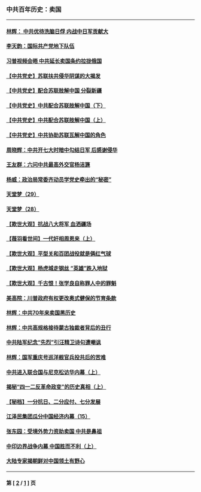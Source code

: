 ### 中共百年历史：卖国
---
#### [林辉： 中共优待洗脑日俘 内战中日军贡献大](../../pages/nf1176117/n13624644.md?01160430) 
#### [李天韵：国际共产党地下队伍](../../pages/nf1176117/n13611808.md?01160430) 
#### [习普视频会晤 中共延长卖国条约拉拢俄国](../../pages/nf1176117/n13060971.md?01160430) 
#### [【中共党史】苏联扶共侵华阴谋的大揭发](../../pages/nf1176117/n13056050.md?01160430) 
#### [【中共党史】配合苏联肢解中国 分裂新疆](../../pages/nf1176117/n13040700.md?01160430) 
#### [【中共党史】中共配合苏联肢解中国（下）](../../pages/nf1176117/n13035660.md?01160430) 
#### [【中共党史】中共配合苏联肢解中国（上）](../../pages/nf1176117/n13030262.md?01160430) 
#### [【中共党史】中共协助苏联瓦解中国的角色](../../pages/nf1176117/n13018109.md?01160430) 
#### [周晓辉：中共开七大时暗中勾结日军 后感谢侵华](../../pages/nf1176117/n12921960.md?01160430) 
#### [王友群：六问中共最高外交官杨洁篪](../../pages/nf1176117/n12836495.md?01160430) 
#### [杨威：政治局常委齐动员学党史牵出的“秘密”](../../pages/nf1176117/n12764642.md?01160430) 
#### [天堂梦（29）](../../pages/nf1176117/n12408465.md?01160430) 
#### [天堂梦（28）](../../pages/nf1176117/n12408309.md?01160430) 
#### [【欺世大观】抗战八大将军 血洒疆场](../../pages/nf1176117/n12357044.md?01160430) 
#### [【薇羽看世间】一代奸相周恩来（上）](../../pages/nf1176117/n12401109.md?01160430) 
#### [【欺世大观】平型关和百团战役就是俩红气球](../../pages/nf1176117/n12359157.md?01160430) 
#### [【欺世大观】杨虎城走钢丝 “英雄”跌入地狱](../../pages/nf1176117/n12358840.md?01160430) 
#### [【欺世大观】千古恨！张学良自称罪人中的罪魁](../../pages/nf1176117/n12358629.md?01160430) 
#### [美高院：川普政府有权更改奥式健保的节育条款](../../pages/nf1176117/n12242171.md?01160430) 
#### [林辉：中共70年来卖国黑历史](../../pages/nf1176117/n11552181.md?01160430) 
#### [林辉：中共高规格接待蒙古独裁者背后的丑行](../../pages/nf1176117/n11225005.md?01160430) 
#### [中共陆军纪念“先烈”引汪精卫诗句遭嘲讽](../../pages/nf1176117/n11153345.md?01160430) 
#### [林辉：国军重庆号巡洋舰官兵投共后的苦难](../../pages/nf1176117/n10997801.md?01160430) 
#### [中共进入联合国与尼克松访华内幕（上）](../../pages/nf1176117/n10138788.md?01160430) 
#### [揭秘“四一二反革命政变”的历史真相（上）](../../pages/nf1176117/n9996650.md?01160430) 
#### [【秘档】一分抗日、二分应付、七分发展](../../pages/nf1176117/n9331484.md?01160430) 
#### [江泽民集团瓜分中国经济内幕（15）](../../pages/nf1176117/n9268584.md?01160430) 
#### [张东园：受境外势力资助卖国 中共是鼻祖](../../pages/nf1176117/n9272480.md?01160430) 
#### [中印边界战争内幕 中国胜而不利（上）](../../pages/nf1176117/n9252458.md?01160430) 
#### [大陆专家揭朝鲜对中国领土有野心](../../pages/nf1176117/n9074056.md?01160430) 

---
#### 第 [ [2](./2.md?01160430) / [1](./1.md?01160430) ] 页
